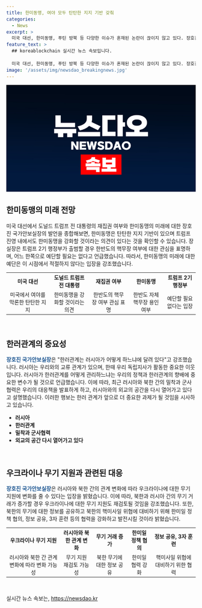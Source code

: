 ```yaml
---
title: 한미동맹, 여야 모두 탄탄한 지지 기반 갖춰
categories:
  - News
excerpt: >
  미국 대선, 한미동맹, 푸틴 방북 등 다양한 이슈가 혼재된 논란이 끊이지 않고 있다. 장호진 국가안보실장은 트럼프 재집권 가능성에 대한 얘기를 거듭하며 관심을 끌고 있다. 그는 트럼프의 재집권과 관련해 탄탄한 지지 기반이 있다고 언급하면서, 미국과의 관계 강화에 대한 기대를 나타냈다. 한편, 러시아와의 관계도 중요하게 다뤄지고 있으며, 푸틴의 방북 후 외교 공간이 다시 열린 것으로 보인다. 러시아와의 관계 변화는 한반도 안보에도 영향을 미칠 것으로 전망된다.
feature_text: >
  ## koreablockchain 실시간 뉴스 속보입니다.

  미국 대선, 한미동맹, 푸틴 방북 등 다양한 이슈가 혼재된 논란이 끊이지 않고 있다. 장호진 국가안보실장은 트럼프 재집권 가능성에 대한 얘기를 거듭하며 관심을 끌고 있다. 그는 트럼프의 재집권과 관련해 탄탄한 지지 기반이 있다고 언급하면서, 미국과의 관계 강화에 대한 기대를 나타냈다. 한편, 러시아와의 관계도 중요하게 다뤄지고 있으며, 푸틴의 방북 후 외교 공간이 다시 열린 것으로 보인다. 러시아와의 관계 변화는 한반도 안보에도 영향을 미칠 것으로 전망된다.
image: '/assets/img/newsdao_breakingnews.jpg'
---
```


<p><img src="/assets/img/newsdao_breakingnews.jpg" alt="koreablockchain 속보" /></p>

<h2 data-ke-size="size26">한미동맹의 미래 전망</h2>

<p data-ke-size="size16">미국 대선에서 도널드 트럼프 전 대통령의 재집권 여부와 한미동맹의 미래에 대한 장호진 국가안보실장의 발언을 종합해보면, 한미동맹은 탄탄한 지지 기반이 있으며 트럼프 진영 내에서도 한미동맹을 강화할 것이라는 의견이 있다는 것을 확인할 수 있습니다. 장 실장은 트럼프 2기 행정부가 출범할 경우 한반도의 핵무장 여부에 대한 관심을 표명하며, 어느 한쪽으로 예단할 필요는 없다고 언급했습니다. 따라서, 한미동맹의 미래에 대한 예단은 이 시점에서 적절하지 않다는 입장을 강조했습니다.</p>

<table>
  <tr>
    <td style="text-align: center; height: 17px;"><b>미국 대선</b></td>
    <td style="text-align: center; height: 17px;"><b>도널드 트럼프 전 대통령</b></td>
    <td style="text-align: center; height: 17px;"><b>재집권 여부</b></td>
    <td style="text-align: center; height: 17px;"><b>한미동맹</b></td>
    <td style="text-align: center; height: 17px;"><b>트럼프 2기 행정부</b></td>
  </tr>
  <tr>
    <td style="text-align: center; height: 17px;">미국에서 여야를 막론한 탄탄한 지지</td>
    <td style="text-align: center; height: 17px;">한미동맹을 강화할 것이라는 의견</td>
    <td style="text-align: center; height: 17px;">한반도의 핵무장 여부 관심 표명</td>
    <td style="text-align: center; height: 17px;">한반도 자체 핵무장 용인 여부</td>
    <td style="text-align: center; height: 17px;">예단할 필요 없다는 입장</td>
  </tr>
</table>

<p data-ke-size="size16">&nbsp;</p>

<h2 data-ke-size="size26">한러관계의 중요성</h2>

<p data-ke-size="size16"><b><span style="color: #1a5490;">장호진 국가안보실장</span></b>은 "한러관계는 러시아가 어떻게 하느냐에 달려 있다"고 강조했습니다. 러시아는 우리와의 교류 관계가 있으며, 한때 우리 독립지사가 활동한 중요한 이웃입니다. 러시아가 한러관계를 어떻게 관리하느냐는 우리의 정책과 한러관계의 향배에 중요한 변수가 될 것으로 언급했습니다. 이에 따라, 최근 러시아와 북한 간의 밀착과 군사협력은 우리의 대응책을 발표하게 하고, 러시아와의 외교의 공간을 다시 열어가고 있다고 설명했습니다. 이러한 행보는 한러 관계가 앞으로 더 중요한 과제가 될 것임을 시사하고 있습니다.</p>

<ul>
  <li><b>러시아</b></li>
  <li><b>한러관계</b></li>
  <li><b>밀착과 군사협력</b></li>
  <li><b>외교의 공간 다시 열어가고 있다</b></li>
</ul>

<p data-ke-size="size16">&nbsp;</p>

<h2 data-ke-size="size26">우크라이나 무기 지원과 관련된 대응</h2>

<p data-ke-size="size16"><b><span style="color: #1a5490;">장호진 국가안보실장</span></b>은 러시아와 북한 간의 관계 변화에 따라 우크라이나에 대한 무기 지원에 변화를 줄 수 있다는 입장을 밝혔습니다. 이에 따라, 북한과 러시아 간의 무기 거래가 증가할 경우 우크라이나에 대한 무기 지원도 재검토될 것임을 강조했습니다. 또한, 북한의 무기에 대한 정보를 공유하고 북한의 핵미사일 위협에 대비하기 위해 한미일 정책 협의, 정보 공유, 3자 훈련 등의 협력을 강화하고 발전시킬 것이라 밝혔습니다.</p>

<table>
  <tr>
    <td style="text-align: center; height: 17px;"><b>우크라이나 무기 지원</b></td>
    <td style="text-align: center; height: 17px;"><b>러시아와 북한 관계 변화</b></td>
    <td style="text-align: center; height: 17px;"><b>무기 거래 증가</b></td>
    <td style="text-align: center; height: 17px;"><b>한미일 정책 협의</b></td>
    <td style="text-align: center; height: 17px;"><b>정보 공유, 3자 훈련</b></td>
  </tr>
  <tr>
    <td style="text-align: center; height: 17px;">러시아와 북한 간 관계 변화에 따라 변화 가능성</td>
    <td style="text-align: center; height: 17px;">무기 지원 재검토 가능성</td>
    <td style="text-align: center; height: 17px;">북한 무기에 대한 정보 공유</td>
    <td style="text-align: center; height: 17px;">한미일 협력 강화</td>
    <td style="text-align: center; height: 17px;">핵미사일 위협에 대비하기 위한 협력</td>
  </tr>
</table>

<p data-ke-size="size16">&nbsp;</p>
실시간 뉴스 속보는, <a href="https://newsdao.kr" rel="dofollow">https://newsdao.kr</a>


